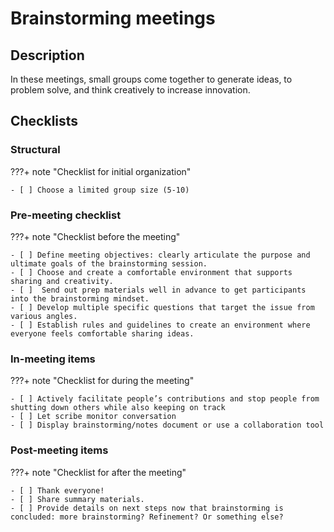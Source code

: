 # Brainstorming meetings

## Description

In these meetings, small groups come together to generate ideas, to
problem solve, and think creatively to increase innovation.

## Checklists

### Structural

???+ note "Checklist for initial organization"

    - [ ] Choose a limited group size (5-10)

### Pre-meeting checklist

???+ note "Checklist before the meeting"

    - [ ] Define meeting objectives: clearly articulate the purpose and ultimate goals of the brainstorming session.
    - [ ] Choose and create a comfortable environment that supports sharing and creativity.
    - [ ]  Send out prep materials well in advance to get participants into the brainstorming mindset.
    - [ ] Develop multiple specific questions that target the issue from various angles.
    - [ ] Establish rules and guidelines to create an environment where everyone feels comfortable sharing ideas.

### In-meeting items

???+ note "Checklist for during the meeting"

    - [ ] Actively facilitate people’s contributions and stop people from shutting down others while also keeping on track
    - [ ] Let scribe monitor conversation
    - [ ] Display brainstorming/notes document or use a collaboration tool

### Post-meeting items

???+ note "Checklist for after the meeting"

    - [ ] Thank everyone!
    - [ ] Share summary materials.
    - [ ] Provide details on next steps now that brainstorming is concluded: more brainstorming? Refinement? Or something else?
